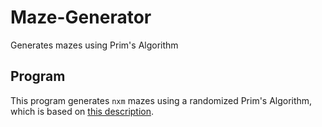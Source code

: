 # Maze-Generator
Generates mazes using Prim's Algorithm

## Program
This program generates `nxm` mazes using a randomized Prim's Algorithm, which is based on <a href="https://en.wikipedia.org/wiki/Maze_generation_algorithm#Randomized_Prim's_algorithm">this description</a>.

